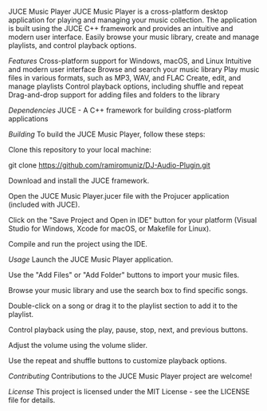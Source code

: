 JUCE Music Player
JUCE Music Player is a cross-platform desktop application for playing and managing your music collection. The application is built using the JUCE C++ framework and provides an intuitive and modern user interface. Easily browse your music library, create and manage playlists, and control playback options.

*Features*
Cross-platform support for Windows, macOS, and Linux
Intuitive and modern user interface
Browse and search your music library
Play music files in various formats, such as MP3, WAV, and FLAC
Create, edit, and manage playlists
Control playback options, including shuffle and repeat
Drag-and-drop support for adding files and folders to the library


*Dependencies*
JUCE - A C++ framework for building cross-platform applications


*Building*
To build the JUCE Music Player, follow these steps:

Clone this repository to your local machine:

git clone https://github.com/ramiromuniz/DJ-Audio-Plugin.git

Download and install the JUCE framework.

Open the JUCE Music Player.jucer file with the Projucer application (included with JUCE).

Click on the "Save Project and Open in IDE" button for your platform (Visual Studio for Windows, Xcode for macOS, or Makefile for Linux).

Compile and run the project using the IDE.

*Usage*
Launch the JUCE Music Player application.

Use the "Add Files" or "Add Folder" buttons to import your music files.

Browse your music library and use the search box to find specific songs.

Double-click on a song or drag it to the playlist section to add it to the playlist.

Control playback using the play, pause, stop, next, and previous buttons.

Adjust the volume using the volume slider.

Use the repeat and shuffle buttons to customize playback options.

*Contributing*
Contributions to the JUCE Music Player project are welcome!

*License*
This project is licensed under the MIT License - see the LICENSE file for details.
